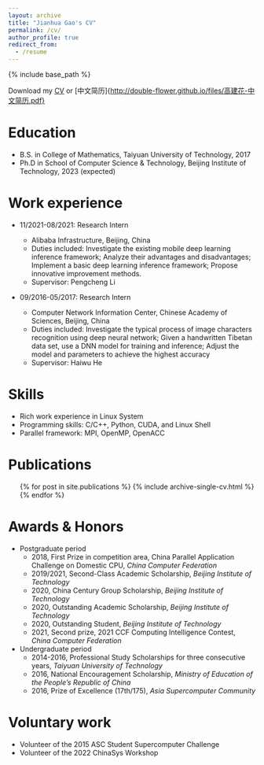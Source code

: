 ```yaml
---
layout: archive
title: "Jianhua Gao's CV"
permalink: /cv/
author_profile: true
redirect_from:
  - /resume
---
```


{% include base_path %}

Download my [CV](http://double-flower.github.io/files/jianhuaGao-CV.pdf) or [中文简历]{http://double-flower.github.io/files/高建花-中文简历.pdf}

Education
======
* B.S. in College of Mathematics, Taiyuan University of Technology, 2017
* Ph.D in School of Computer Science & Technology, Beijing Institute of Technology, 2023 (expected)

Work experience
======
* 11/2021-08/2021: Research Intern
  * Alibaba Infrastructure, Beijing, China
  * Duties included: Investigate the existing mobile deep learning inference framework; Analyze their advantages and disadvantages; Implement a basic deep learning inference framework; Propose innovative improvement methods.
  * Supervisor: Pengcheng Li

* 09/2016-05/2017: Research Intern
  * Computer Network Information Center, Chinese Academy of Sciences, Beijing, China
  * Duties included: Investigate the typical process of image characters recognition using deep neural network; Given a handwritten Tibetan data set, use a DNN model for training and inference; Adjust the model and parameters to achieve the highest accuracy
  * Supervisor: Haiwu He
  
Skills
======
* Rich work experience in Linux System
* Programming skills: C/C++, Python, CUDA, and Linux Shell
* Parallel framework: MPI, OpenMP, OpenACC

Publications
======
  <ul>{% for post in site.publications %}
    {% include archive-single-cv.html %}
  {% endfor %}</ul>

Awards & Honors
======
* Postgraduate period
  * 2018, First Prize in competition area, China Parallel Application Challenge on Domestic CPU, <i>China Computer Federation</i>
  * 2019/2021, Second-Class Academic Scholarship, <i>Beijing Institute of Technology</i>
  * 2020, China Century Group Scholarship, <i>Beijing Institute of Technology</i>
  * 2020, Outstanding Academic Scholarship, <i>Beijing Institute of Technology</i>
  * 2020, Outstanding Student, <i>Beijing Institute of Technology</i>
  * 2021, Second prize, 2021 CCF Computing Intelligence Contest, <i>China Computer Federation</i>
* Undergraduate period
  * 2014-2016, Professional Study Scholarships for three consecutive years, <i>Taiyuan University of Technology</i>
  * 2016, National Encouragement Scholarship, <i>Ministry of Education of the People’s Republic of China</i>
  * 2016, Prize of Excellence (17th/175), <i>Asia Supercomputer Community</i>

Voluntary work
======
* Volunteer of the 2015 ASC Student Supercomputer Challenge
* Volunteer of the 2022 ChinaSys Workshop

<!-- Talks
======
  <ul>{% for post in site.talks %}
    {% include archive-single-talk-cv.html %}
  {% endfor %}</ul>
  
Teaching
======
  <ul>{% for post in site.teaching %}
    {% include archive-single-cv.html %}
  {% endfor %}</ul>
  
Service and leadership
======
* Currently signed in to 43 different slack teams -->
